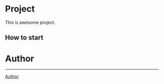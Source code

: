 # Project

This is awesome project.

## How to start

# Author
---
[Author](https://github.com/minixips)
